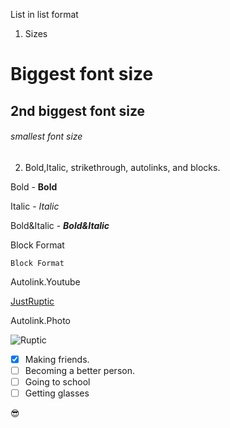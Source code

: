 























List in list format

1. Sizes
# Biggest font size 
## 2nd biggest font size
###### smallest font size
 
2. Bold,Italic, strikethrough, autolinks, and blocks.

Bold - **Bold**

Italic - *Italic*

Bold&Italic - ***Bold&Italic***

Block Format

```
Block Format
```

Autolink.Youtube

[JustRuptic](https://www.youtube.com/watch?v=BhHVS2fSZ-Y)

Autolink.Photo

![Ruptic](https://upload.wikimedia.org/wikipedia/commons/thumb/3/31/Purple_circle_100%25.svg/2048px-Purple_circle_100%25.svg)

- [x] Making friends.
- [ ] Becoming a better person.
- [ ] Going to school
- [ ] Getting glasses 

😎 
